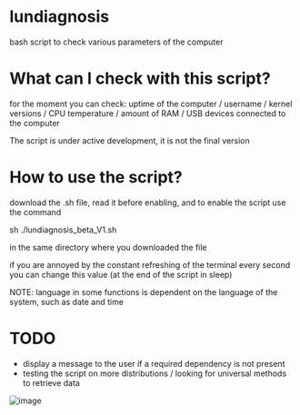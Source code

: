 # lundiagnosis

bash script to check various parameters of the computer

# What can I check with this script?

for the moment you can check: uptime of the computer / username / kernel versions / CPU temperature / amount of RAM / USB devices connected to the computer

The script is under active development, it is not the final version

# How to use the script?

download the .sh file, read it before enabling, and to enable the script use the command

sh ./lundiagnosis_beta_V1.sh 

in the same directory where you downloaded the file

if you are annoyed by the constant refreshing of the terminal every second you can change this value (at the end of the script in sleep)

NOTE: language in some functions is dependent on the language of the system, such as date and time

# TODO
* display a message to the user if a required dependency is not present
* testing the script on more distributions / looking for universal methods to retrieve data 
  
![image](https://github.com/user-attachments/assets/97e66980-97ad-41ca-b7ad-3326dc15fea9)
